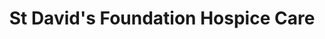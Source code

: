 ---
title: "St David's Foundation Hospice Care"
url: /caerphilly/st-davids-foundation-hospice-care/
shop: Gebrauchtwaren
---